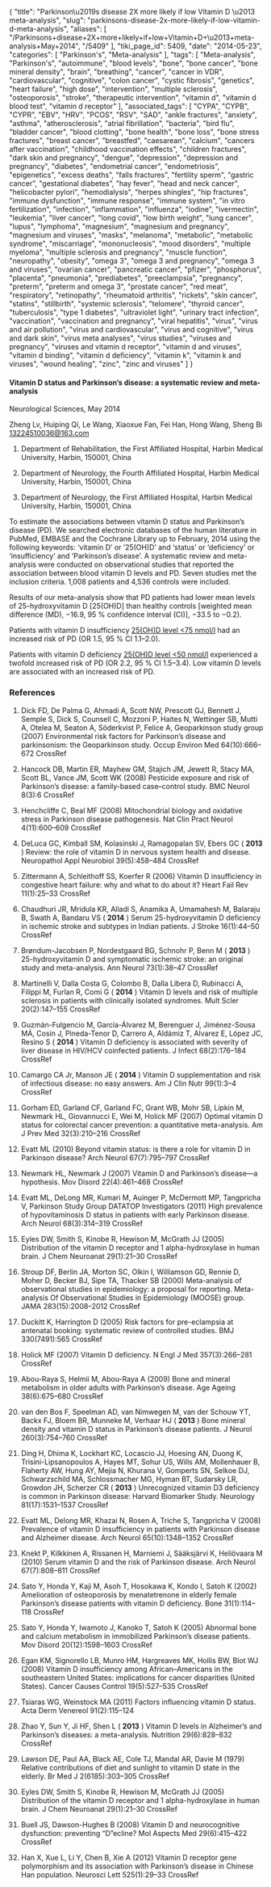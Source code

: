 {
    "title": "Parkinson\u2019s disease 2X more likely if low Vitamin D \u2013 meta-analysis",
    "slug": "parkinsons-disease-2x-more-likely-if-low-vitamin-d-meta-analysis",
    "aliases": [
        "/Parkinsons+disease+2X+more+likely+if+low+Vitamin+D+\u2013+meta-analysis+May+2014",
        "/5409"
    ],
    "tiki_page_id": 5409,
    "date": "2014-05-23",
    "categories": [
        "Parkinson's",
        "Meta-analysis"
    ],
    "tags": [
        "Meta-analysis",
        "Parkinson's",
        "autoimmune",
        "blood levels",
        "bone",
        "bone cancer",
        "bone mineral density",
        "brain",
        "breathing",
        "cancer",
        "cancer in VDR",
        "cardiovascular",
        "cognitive",
        "colon cancer",
        "cystic fibrosis",
        "genetics",
        "heart failure",
        "high dose",
        "intervention",
        "multiple sclerosis",
        "osteoporosis",
        "stroke",
        "therapeutic intervention",
        "vitamin d",
        "vitamin d blood test",
        "vitamin d receptor"
    ],
    "associated_tags": [
        "CYPA",
        "CYPB",
        "CYPR",
        "EBV",
        "HRV",
        "PCOS",
        "RSV",
        "SAD",
        "ankle fractures",
        "anxiety",
        "asthma",
        "atherosclerosis",
        "atrial fibrillation",
        "bacteria",
        "bird flu",
        "bladder cancer",
        "blood clotting",
        "bone health",
        "bone loss",
        "bone stress fractures",
        "breast cancer",
        "breastfed",
        "caesarean",
        "calcium",
        "cancers after vaccination",
        "childhood vaccination effects",
        "children fractures",
        "dark skin and pregnancy",
        "dengue",
        "depression",
        "depression and pregnancy",
        "diabetes",
        "endometrial cancer",
        "endometriosis",
        "epigenetics",
        "excess deaths",
        "falls fractures",
        "fertility sperm",
        "gastric cancer",
        "gestational diabetes",
        "hay fever",
        "head and neck cancer",
        "helicobacter pylori",
        "hemodialysis",
        "herpes shingles",
        "hip fractures",
        "immune dysfunction",
        "immune response",
        "immune system",
        "in vitro fertilization",
        "infection",
        "inflammation",
        "influenza",
        "iodine",
        "ivermectin",
        "leukemia",
        "liver cancer",
        "long covid",
        "low birth weight",
        "lung cancer",
        "lupus",
        "lymphoma",
        "magnesium",
        "magnesium and pregnancy",
        "magnesium and viruses",
        "masks",
        "melanoma",
        "metabolic",
        "metabolic syndrome",
        "miscarriage",
        "mononucleosis",
        "mood disorders",
        "multiple myeloma",
        "multiple sclerosis and pregnancy",
        "muscle function",
        "neuropathy",
        "obesity",
        "omega 3",
        "omega 3 and pregnancy",
        "omega 3 and viruses",
        "ovarian cancer",
        "pancreatic cancer",
        "pfizer",
        "phosphorus",
        "placenta",
        "pneumonia",
        "prediabetes",
        "preeclampsia",
        "pregnancy",
        "preterm",
        "preterm and omega 3",
        "prostate cancer",
        "red meat",
        "respiratory",
        "retinopathy",
        "rheumatoid arthritis",
        "rickets",
        "skin cancer",
        "statins",
        "stillbirth",
        "systemic sclerosis",
        "telomere",
        "thyroid cancer",
        "tuberculosis",
        "type 1 diabetes",
        "ultraviolet light",
        "urinary tract infection",
        "vaccination",
        "vaccination and pregnancy",
        "viral hepatitis",
        "virus",
        "virus and air pollution",
        "virus and cardiovascular",
        "virus and cognitive",
        "virus and dark skin",
        "virus meta analyses",
        "virus studies",
        "viruses and pregnancy",
        "viruses and vitamin d receptor",
        "vitamin d and viruses",
        "vitamin d binding",
        "vitamin d deficiency",
        "vitamin k",
        "vitamin k and viruses",
        "wound healing",
        "zinc",
        "zinc and viruses"
    ]
}


#### Vitamin D status and Parkinson’s disease: a systematic review and meta-analysis

Neurological Sciences, May 2014

Zheng Lv, Huiping Qi, Le Wang, Xiaoxue Fan, Fei Han, Hong Wang, Sheng Bi 13224510036@163.com 

1. Department of Rehabilitation, the First Affiliated Hospital, Harbin Medical University, Harbin, 150001, China

2. Department of Neurology, the Fourth Affiliated Hospital, Harbin Medical University, Harbin, 150001, China

3. Department of Neurology, the First Affiliated Hospital, Harbin Medical University, Harbin, 150001, China

To estimate the associations between vitamin D status and Parkinson’s disease (PD). We searched electronic databases of the human literature in PubMed, EMBASE and the Cochrane Library up to February, 2014 using the following keywords: ‘vitamin D’ or ‘25(OH)D’ and ‘status’ or ‘deficiency’ or ‘insufficiency’ and ‘Parkinson’s disease’. A systematic review and meta-analysis were conducted on observational studies that reported the association between blood vitamin D levels and PD. Seven studies met the inclusion criteria. 1,008 patients and 4,536 controls were included. 

Results of our meta-analysis show that PD patients had lower mean levels of 25-hydroxyvitamin D <span>[25(OH)D]</span> than healthy controls <span>[weighted mean difference (MD), −16.9, 95 % confidence interval (CI)]</span>, −33.5 to −0.2). 

Patients with vitamin D insufficiency [25(OH)D level <75 nmol/l](25(OH)D%20level%20<75%20nmol/l) had an increased risk of PD (OR 1.5, 95 % CI 1.1–2.0). 

Patients with vitamin D deficiency [25(OH)D level <50 nmol/l](25(OH)D%20level%20<50%20nmol/l) experienced a twofold increased risk of PD (OR 2.2, 95 % CI 1.5–3.4). Low vitamin D levels are associated with an increased risk of PD.

### References

1. Dick FD, De Palma G, Ahmadi A, Scott NW, Prescott GJ, Bennett J, Semple S, Dick S, Counsell C, Mozzoni P, Haites N, Wettinger SB, Mutti A, Otelea M, Seaton A, Söderkvist P, Felice A, Geoparkinson study group (2007) Environmental risk factors for Parkinson’s disease and parkinsonism: the Geoparkinson study. Occup Environ Med 64(10):666–672 CrossRef

1. Hancock DB, Martin ER, Mayhew GM, Stajich JM, Jewett R, Stacy MA, Scott BL, Vance JM, Scott WK (2008) Pesticide exposure and risk of Parkinson’s disease: a family-based case–control study. BMC Neurol 8(3):6 CrossRef

1. Henchcliffe C, Beal MF (2008) Mitochondrial biology and oxidative stress in Parkinson disease pathogenesis. Nat Clin Pract Neurol 4(11):600–609 CrossRef

1. DeLuca GC, Kimball SM, Kolasinski J, Ramagopalan SV, Ebers GC ( **2013** ) Review: the role of vitamin D in nervous system health and disease. Neuropathol Appl Neurobiol 39(5):458–484 CrossRef

1. Zittermann A, Schleithoff SS, Koerfer R (2006) Vitamin D insufficiency in congestive heart failure: why and what to do about it? Heart Fail Rev 11(1):25–33 CrossRef

1. Chaudhuri JR, Mridula KR, Alladi S, Anamika A, Umamahesh M, Balaraju B, Swath A, Bandaru VS ( **2014** ) Serum 25-hydroxyvitamin D deficiency in ischemic stroke and subtypes in Indian patients. J Stroke 16(1):44–50 CrossRef

1. Brøndum-Jacobsen P, Nordestgaard BG, Schnohr P, Benn M ( **2013** ) 25-hydroxyvitamin D and symptomatic ischemic stroke: an original study and meta-analysis. Ann Neurol 73(1):38–47 CrossRef

1. Martinelli V, Dalla Costa G, Colombo B, Dalla Libera D, Rubinacci A, Filippi M, Furlan R, Comi G ( **2014** ) Vitamin D levels and risk of multiple sclerosis in patients with clinically isolated syndromes. Mult Scler 20(2):147–155 CrossRef

1. Guzmán-Fulgencio M, García-Álvarez M, Berenguer J, Jiménez-Sousa MÁ, Cosín J, Pineda-Tenor D, Carrero A, Aldámiz T, Alvarez E, López JC, Resino S ( **2014** ) Vitamin D deficiency is associated with severity of liver disease in HIV/HCV coinfected patients. J Infect 68(2):176–184 CrossRef

1. Camargo CA Jr, Manson JE ( **2014** ) Vitamin D supplementation and risk of infectious disease: no easy answers. Am J Clin Nutr 99(1):3–4 CrossRef

1. Gorham ED, Garland CF, Garland FC, Grant WB, Mohr SB, Lipkin M, Newmark HL, Giovannucci E, Wei M, Holick MF (2007) Optimal vitamin D status for colorectal cancer prevention: a quantitative meta-analysis. Am J Prev Med 32(3):210–216 CrossRef

1. Evatt ML (2010) Beyond vitamin status: is there a role for vitamin D in Parkinson disease? Arch Neurol 67(7):795–797 CrossRef

1. Newmark HL, Newmark J (2007) Vitamin D and Parkinson’s disease––a hypothesis. Mov Disord 22(4):461–468 CrossRef

1. Evatt ML, DeLong MR, Kumari M, Auinger P, McDermott MP, Tangpricha V, Parkinson Study Group DATATOP Investigators (2011) High prevalence of hypovitaminosis D status in patients with early Parkinson disease. Arch Neurol 68(3):314–319 CrossRef

1. Eyles DW, Smith S, Kinobe R, Hewison M, McGrath JJ (2005) Distribution of the vitamin D receptor and 1 alpha-hydroxylase in human brain. J Chem Neuroanat 29(1):21–30 CrossRef

1. Stroup DF, Berlin JA, Morton SC, Olkin I, Williamson GD, Rennie D, Moher D, Becker BJ, Sipe TA, Thacker SB (2000) Meta-analysis of observational studies in epidemiology: a proposal for reporting. Meta- analysis Of Observational Studies in Epidemiology (MOOSE) group. JAMA 283(15):2008–2012 CrossRef

1. Duckitt K, Harrington D (2005) Risk factors for pre-eclampsia at antenatal booking: systematic review of controlled studies. BMJ 330(7491):565 CrossRef

1. Holick MF (2007) Vitamin D deficiency. N Engl J Med 357(3):266–281 CrossRef

1. Abou-Raya S, Helmii M, Abou-Raya A (2009) Bone and mineral metabolism in older adults with Parkinson’s disease. Age Ageing 38(6):675–680 CrossRef

1. van den Bos F, Speelman AD, van Nimwegen M, van der Schouw YT, Backx FJ, Bloem BR, Munneke M, Verhaar HJ ( **2013** ) Bone mineral density and vitamin D status in Parkinson’s disease patients. J Neurol 260(3):754–760 CrossRef

1. Ding H, Dhima K, Lockhart KC, Locascio JJ, Hoesing AN, Duong K, Trisini-Lipsanopoulos A, Hayes MT, Sohur US, Wills AM, Mollenhauer B, Flaherty AW, Hung AY, Mejia N, Khurana V, Gomperts SN, Selkoe DJ, Schwarzschild MA, Schlossmacher MG, Hyman BT, Sudarsky LR, Growdon JH, Scherzer CR ( **2013** ) Unrecognized vitamin D3 deficiency is common in Parkinson disease: Harvard Biomarker Study. Neurology 81(17):1531–1537 CrossRef

1. Evatt ML, Delong MR, Khazai N, Rosen A, Triche S, Tangpricha V (2008) Prevalence of vitamin D insufficiency in patients with Parkinson disease and Alzheimer disease. Arch Neurol 65(10):1348–1352 CrossRef

1. Knekt P, Kilkkinen A, Rissanen H, Marniemi J, Sääksjärvi K, Heliövaara M (2010) Serum vitamin D and the risk of Parkinson disease. Arch Neurol 67(7):808–811 CrossRef

1. Sato Y, Honda Y, Kaji M, Asoh T, Hosokawa K, Kondo I, Satoh K (2002) Amelioration of osteoporosis by menatetrenone in elderly female Parkinson’s disease patients with vitamin D deficiency. Bone 31(1):114–118 CrossRef

1. Sato Y, Honda Y, Iwamoto J, Kanoko T, Satoh K (2005) Abnormal bone and calcium metabolism in immobilized Parkinson’s disease patients. Mov Disord 20(12):1598–1603 CrossRef

1. Egan KM, Signorello LB, Munro HM, Hargreaves MK, Hollis BW, Blot WJ (2008) Vitamin D insufficiency among African–Americans in the southeastern United States: implications for cancer disparities (United States). Cancer Causes Control 19(5):527–535 CrossRef

1. Tsiaras WG, Weinstock MA (2011) Factors influencing vitamin D status. Acta Derm Venereol 91(2):115–124

1. Zhao Y, Sun Y, Ji HF, Shen L ( **2013** ) Vitamin D levels in Alzheimer’s and Parkinson’s diseases: a meta-analysis. Nutrition 29(6):828–832 CrossRef

1. Lawson DE, Paul AA, Black AE, Cole TJ, Mandal AR, Davie M (1979) Relative contributions of diet and sunlight to vitamin D state in the elderly. Br Med J 2(6185):303–305 CrossRef

1. Eyles DW, Smith S, Kinobe R, Hewison M, McGrath JJ (2005) Distribution of the vitamin D receptor and 1 alpha-hydroxylase in human brain. J Chem Neuroanat 29(1):21–30 CrossRef

1. Buell JS, Dawson-Hughes B (2008) Vitamin D and neurocognitive dysfunction: preventing “D”ecline? Mol Aspects Med 29(6):415–422 CrossRef

1. Han X, Xue L, Li Y, Chen B, Xie A (2012) Vitamin D receptor gene polymorphism and its association with Parkinson’s disease in Chinese Han population. Neurosci Lett 525(1):29–33 CrossRef